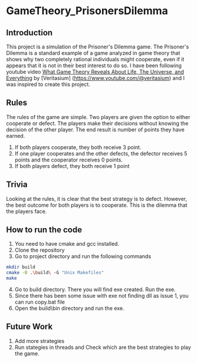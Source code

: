 # GameTheory_PrisonersDilemma

## Introduction
This project is a simulation of the Prisoner's Dilemma game. The Prisoner's Dilemma is a standard example of a game analyzed in game theory that shows why two completely rational individuals might cooperate, even if it appears that it is not in their best interest to do so. I have been following youtube video [What Game Theory Reveals About Life, The Universe, and Everything](https://www.youtube.com/watch?v=mScpHTIi-kM) by [Veritasium] (https://www.youtube.com/@veritasium) and I was inspired to create this project.

## Rules
The rules of the game are simple. Two players are given the option to either cooperate or defect. The players make their decisions without knowing the decision of the other player. The end result is number of points they have earned.
1. If both players cooperate, they both receive 3 point. 
2. If one player cooperates and the other defects, the defector receives 5 points and the cooperator receives 0 points.
3. If both players defect, they both receive 1 point

## Trivia
Looking at the rules, it is clear that the best strategy is to defect. However, the best outcome for both players is to cooperate. This is the dilemma that the players face.

## How to run the code
1. You need to have cmake and gcc installed.
2. Clone the repository
3. Go to project directory and run the following commands
```bash
mkdir build
cmake -B .\build\ -G "Unix Makefiles"
make
```
4. Go to build directory. There you will find exe created. Run the exe.
5. Since there has been some issue with exe not finding dll as issue 1, you can run copy.bat file
6. Open the build\bin directory and run the exe.

## Future Work
1. Add more strategies
2. Run stategies in threads and Check which are the best strategies to play the game.
